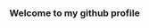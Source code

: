 ### Welcome to my github profile

<!--
**danimtz/danimtz** is a ✨ _special_ ✨ repository because its `README.md` (this file) appears on your GitHub profile.

- Here you will find some of my personal projects and courseworks carried out during my degree at the Univrsity of Bath
